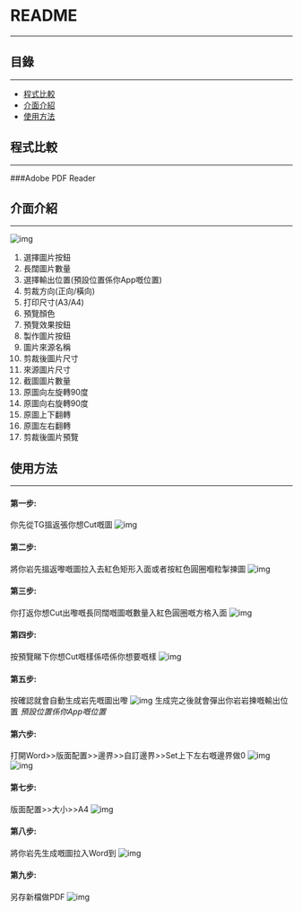 README
===========================

****
## 目錄
------
* [程式比較](#程式比較)
* [介面介紹](#介面介紹)
* [使用方法](#使用方法)

## 程式比較
------
###Adobe PDF Reader

## 介面介紹
------
![img](https://na.cx/i/WCx9bpQ.jpg)
1. 選擇圖片按鈕
2. 長闊圖片數量
3. 選擇輸出位置(預設位置係你App嘅位置)
4. 剪裁方向(正向/橫向)
5. 打印尺寸(A3/A4)
6. 預覽顏色
7. 預覽效果按鈕
8. 製作圖片按鈕
9. 圖片來源名稱
10. 剪裁後圖片尺寸
11. 來源圖片尺寸
12. 截圖圖片數量
13. 原圖向左旋轉90度
14. 原圖向右旋轉90度
15. 原圖上下翻轉
16. 原圖左右翻轉
17. 剪裁後圖片預覽

## 使用方法
------
#### 第一步:
你先從TG搵返張你想Cut嘅圖
![img](https://na.cx/i/37ULtNt.jpg)

#### 第二步:
將你岩先搵返嚟嘅圖拉入去紅色矩形入面或者按紅色圓圈嗰粒掣揀圖
![img](https://na.cx/i/TkViOPE.jpg)

#### 第三步:
你打返你想Cut出嚟嘅長同闊嘅圖嘅數量入紅色圓圈嘅方格入面
![img](https://na.cx/i/N9jjyf6.jpg)

#### 第四步:
按預覽睇下你想Cut嘅樣係唔係你想要嘅樣
![img](https://na.cx/i/nESk2aB.jpg)

#### 第五步:
按確認就會自動生成岩先嘅圖出嚟
![img](https://na.cx/i/MboHv5G.jpg)
生成完之後就會彈出你岩岩揀嘅輸出位置
*預設位置係你App嘅位置*

#### 第六步:
打開Word>>版面配置>>邊界>>自訂邊界>>Set上下左右嘅邊界做0
![img](https://na.cx/i/2FAyCOs.jpg) 
![img](https://na.cx/i/CkNhj2T.jpg) 

#### 第七步:
版面配置>>大小>>A4
![img](https://na.cx/i/s2U3Z3E.jpg)

#### 第八步:
將你岩先生成嘅圖拉入Word到
![img](https://na.cx/i/Ye1U6Op.jpg)

#### 第九步:
另存新檔做PDF
![img](https://na.cx/i/tEiHwfK.jpg)
